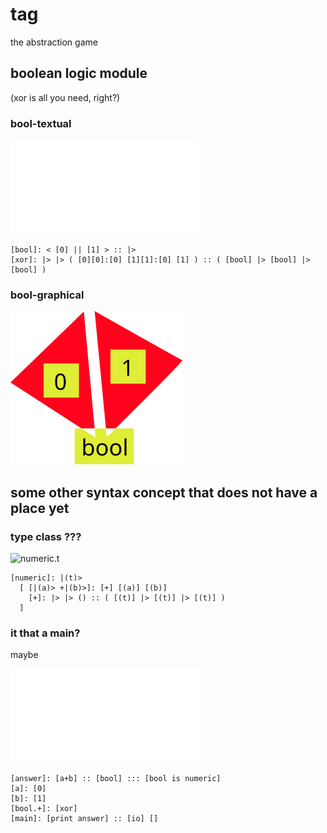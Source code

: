 # tag
the abstraction game

## boolean logic module
(xor is all you need, right?)

### bool-textual
![bool.t](/src/txt/bool.t.txt)
```
[bool]: < [0] || [1] > :: |>
[xor]: |> |> ( [0][0]:[0] [1][1]:[0] [1] ) :: ( [bool] |> [bool] |> [bool] )
```

### bool-graphical


![bool.g.png](/src/png/bool.g.png)

## some other syntax concept that does not have a place yet

### type class ???
![numeric.t](/src/txt/numeric.t.tag)
```
[numeric]: |(t)> 
  [ [|(a)> +|(b)>]: [+] [(a)] [(b)]
    [+]: |> |> () :: ( [(t)] |> [(t)] |> [(t)] )
  ]
```
### it that a main?
maybe 

![test.t](/src/txt/test.t.txt)
```
[answer]: [a+b] :: [bool] ::: [bool is numeric]
[a]: [0]
[b]: [1]
[bool.+]: [xor]
[main]: [print answer] :: [io] []
```